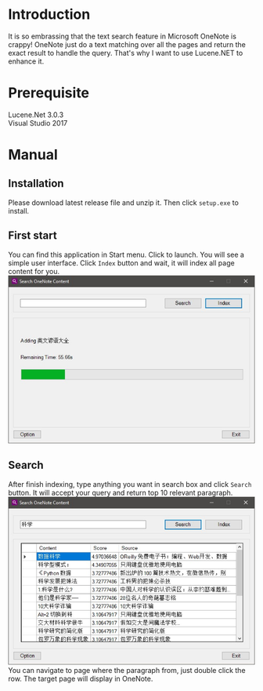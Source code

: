 # Introduction
It is so embrassing that the text search feature in Microsoft OneNote is crappy! OneNote just do a text matching over all the pages and return the exact result to handle the query. That's why I want to use Lucene.NET to enhance it.  

# Prerequisite
Lucene.Net 3.0.3  
Visual Studio 2017

# Manual
## Installation
Please download latest release file and unzip it. Then click `setup.exe` to install.
## First start
You can find this application in Start menu. Click to launch. You will see a simple user interface.
Click `Index` button and wait, it will index all page content for you.
![Alt text](docs/images/index.jpg?raw=true "Title")
## Search
After finish indexing, type anything you want in search box and click `Search` button. It will accept your query and return top 10 relevant paragraph.
![Alt text](docs/images/search.jpg?raw=true "Title")
You can navigate to page where the paragraph from, just double click the row. The target page will display in OneNote.
